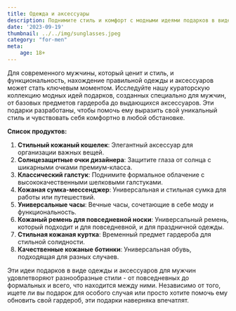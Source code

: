 ```yaml
---
title: Одежда и аксессуары
description: Поднимите стиль и комфорт с модными идеями подарков в виде одежды и аксессуаров для мужчин.
date: '2023-09-19'
thumbnail: ../../img/sunglasses.jpeg
category: "for-men"
meta:
    age: 18+
---
```

Для современного мужчины, который ценит и стиль, и функциональность, нахождение правильной одежды и аксессуаров может стать ключевым моментом. Исследуйте нашу кураторскую коллекцию модных идей подарков, созданных специально для мужчин, от базовых предметов гардероба до выдающихся аксессуаров. Эти подарки разработаны, чтобы помочь ему выразить свой уникальный стиль и чувствовать себя комфортно в любой обстановке.

**Список продуктов:**
1. **Стильный кожаный кошелек**: Элегантный аксессуар для организации важных вещей.
2. **Солнцезащитные очки дизайнера**: Защитите глаза от солнца с шикарными очками премиум-класса.
3. **Классический галстук**: Поднимите формальное облачение с высококачественными шелковыми галстуками.
4. **Кожаная сумка-мессенджер**: Универсальная и стильная сумка для работы или путешествий.
5. **Универсальные часы**: Вечные часы, сочетающие в себе моду и функциональность.
6. **Кожаный ремень для повседневной носки**: Универсальный ремень, который подходит и для повседневной, и для праздничной одежды.
7. **Стильная кожаная куртка**: Временный предмет гардероба для стильной солидности.
8. **Качественные кожаные ботинки**: Универсальная обувь, подходящая для разных случаев.

Эти идеи подарков в виде одежды и аксессуаров для мужчин удовлетворяют разнообразные стили - от повседневных до формальных и всего, что находится между ними. Независимо от того, ищете ли вы подарок для особого случая или просто хотите помочь ему обновить свой гардероб, эти подарки наверняка впечатлят.
